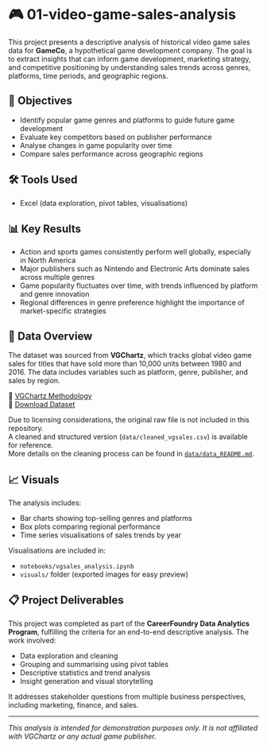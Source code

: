 # 🎮 01-video-game-sales-analysis

This project presents a descriptive analysis of historical video game sales data for **GameCo**, a hypothetical game development company. The goal is to extract insights that can inform game development, marketing strategy, and competitive positioning by understanding sales trends across genres, platforms, time periods, and geographic regions.

## 📌 Objectives

- Identify popular game genres and platforms to guide future game development
- Evaluate key competitors based on publisher performance
- Analyse changes in game popularity over time
- Compare sales performance across geographic regions

## 🛠️ Tools Used

- Excel (data exploration, pivot tables, visualisations)

## 📊 Key Results

- Action and sports games consistently perform well globally, especially in North America
- Major publishers such as Nintendo and Electronic Arts dominate sales across multiple genres
- Game popularity fluctuates over time, with trends influenced by platform and genre innovation
- Regional differences in genre preference highlight the importance of market-specific strategies

## 📁 Data Overview

The dataset was sourced from **VGChartz**, which tracks global video game sales for titles that have sold more than 10,000 units between 1980 and 2016. The data includes variables such as platform, genre, publisher, and sales by region.

🔗 [VGChartz Methodology](http://www.vgchartz.com/methodology.php)  
🔗 [Download Dataset](https://images.careerfoundry.com/public/courses/intro-to-data/E1/vgsales.xlsx)

Due to licensing considerations, the original raw file is not included in this repository.  
A cleaned and structured version (`data/cleaned_vgsales.csv`) is available for reference.  
More details on the cleaning process can be found in [`data/data_README.md`](data/data_README.md).

## 📈 Visuals

The analysis includes:
- Bar charts showing top-selling genres and platforms
- Box plots comparing regional performance
- Time series visualisations of sales trends by year

Visualisations are included in:
- `notebooks/vgsales_analysis.ipynb`
- `visuals/` folder (exported images for easy preview)

## 📋 Project Deliverables

This project was completed as part of the **CareerFoundry Data Analytics Program**, fulfilling the criteria for an end-to-end descriptive analysis. The work involved:
- Data exploration and cleaning
- Grouping and summarising using pivot tables
- Descriptive statistics and trend analysis
- Insight generation and visual storytelling

It addresses stakeholder questions from multiple business perspectives, including marketing, finance, and sales.

---

*This analysis is intended for demonstration purposes only. It is not affiliated with VGChartz or any actual game publisher.*